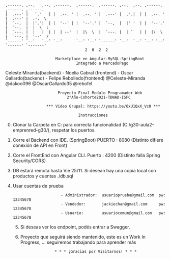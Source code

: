                                                                                            
    ,------. ,--.   ,--. ,------.  ,------.  ,------. ,--.  ,--. ,------.  ,------. ,------.   
    |  .---' |   `.'   | |  .--. ' |  .--. ' |  .---' |  ,'.|  | |  .--. ' |  .---' |  .-.  \  
    |  `--,  |  |'.'|  | |  '--' | |  '--'.' |  `--,  |  |' '  | |  '--'.' |  `--,  |  |  \  : 
    |  `---. |  |   |  | |  | --'  |  |\  \  |  `---. |  | `   | |  |\  \  |  `---. |  '--'  / 
    `------' `--'   `--' `--'      `--' '--' `------' `--'  `--' `--' '--' `------' `-------'  
                                       2  0  2  2 
                                      
                          Marketplace en Angular-MySQL-SpringBoot
                                   Integrado a MercadoPago
                                      
 Celeste Miranda(backend) - Noelia Cabral (frontend) - Oscar Gallardo(backend) - Felipe Rebolledo(frontend)
      @Celeste-Miranda         @dakoo096                  @OscarGallardo35              @rebofel  
                        
                        
                           Proyecto Final Modulo Programador Web 
                               2°Año-Cohorte2021-TDWAD-ISPC
                  
                      *** Video Grupal: https://youtu.be/6xU1QxX_Vc0 ***
                    
                                    Instrucciones
                                    
   0. Clonar la Carpeta en C: para correcta funcionalidad (C:/g30-aula2-emprenred-g30/), respetar los puertos.         
   1. Corre el Backend con IDE. (SpringBoot) PUERTO : 8080 (Distinto difiere conexión de API en Front)
   2. Corre el FrontEnd con Angular CLI. Puerto : 4200  (Distinto falla Spring Security/CORS) 
   3. DB estará remota hasta Vie 25/11. Si desean hay una copia local con productos y cuentas ./db.sql
   4. Usar cuentas de prueba 
                 
                               - Administrador:  usuarioprueba@gmail.com  pw: 12345678
                               - Vendedor:       jackiechan@gmail.com     pw: 12345678
                               - Usuario:        usuariocomun@gmail.com   pw: 12345678
                               
       5. Si deseas ver los endpoint, podés entrar a Swagger. 
       6. Proyecto que seguirá siendo mantenido, este es un Work In Progress,
                                                              ... seguiremos trabajando para aprender más
                                                          
        
                             * * * ¡Gracias por Visitarnos! * * *
